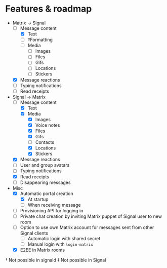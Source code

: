# Features & roadmap

* Matrix → Signal
  * [ ] Message content
    * [x] Text
    * [ ] ‡Formatting
    * [ ] Media
      * [ ] Images
      * [ ] Files
      * [ ] Gifs
      * [ ] Locations
      * [ ] Stickers
  * [x] Message reactions
  * [ ] Typing notifications
  * [ ] Read receipts
* Signal → Matrix
  * [ ] Message content
    * [x] Text
    * [x] Media
      * [x] Images
	  * [x] Voice notes
      * [x] Files
      * [x] Gifs
      * [ ] Contacts
      * [x] Locations
      * [x] Stickers
  * [x] Message reactions
  * [ ] User and group avatars
  * [ ] Typing notifications
  * [x] Read receipts
  * [ ] Disappearing messages
* Misc
  * [x] Automatic portal creation
    * [x] At startup
    * [ ] When receiving message
  * [ ] Provisioning API for logging in
  * [ ] Private chat creation by inviting Matrix puppet of Signal user to new room
  * [ ] Option to use own Matrix account for messages sent from other Signal clients
    * [ ] Automatic login with shared secret
    * [ ] Manual login with `login-matrix`
  * [x] E2EE in Matrix rooms

† Not possible in signald
‡ Not possible in Signal
